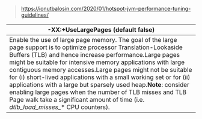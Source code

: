 
> https://ionutbalosin.com/2020/01/hotspot-jvm-performance-tuning-guidelines/

| **-XX:+UseLargePages** (default false) |
| --- |
| Enable the use of large page memory. The goal of the large page support is to optimize processor Translation-Lookaside Buffers (TLB) and hence increase performance.Large pages might be suitable for intensive memory applications with large contiguous memory accesses.Large pages might not be suitable for (i) short-lived applications with a small working set or for (ii) applications with a large but sparsely used heap.**Note**: consider enabling large pages when the number of TLB misses and TLB Page walk take a significant amount of time (i.e. *dtlb_load_misses_** CPU counters). |

